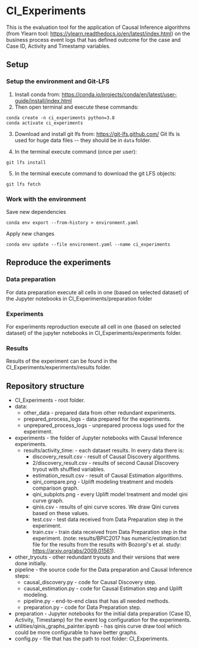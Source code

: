 # CI_Experiments

This is the evaluation tool for the application of Causal Inference algorithms (from Ylearn tool:
https://ylearn.readthedocs.io/en/latest/index.html)
on the business process event logs that has defined outcome for the case and Case ID, 
Activity and Timestamp variables.

## Setup

### Setup the environment and Git-LFS

1. Install conda from: https://conda.io/projects/conda/en/latest/user-guide/install/index.html
2. Then open terminal and execute these commands:
```
conda create -n ci_experiments python=3.8
conda activate ci_experiments
```
3. Download and install git lfs from: https://git-lfs.github.com/ 
   Git lfs is used for huge data files -- they should be in `data` folder.

4. In the terminal execute command (once per user):
```
git lfs install
```
5. In the terminal execute command to download the git LFS objects:
```
git lfs fetch
```
### Work with the environment

Save new dependencies
```
conda env export --from-history > environment.yaml
```

Apply new changes
```
conda env update --file environment.yaml --name ci_experiments
```

## Reproduce the experiments

### Data preparation

For data preparation execute all cells in one (based on selected dataset) of the Jupyter notebooks in 
CI_Experiments/preparation folder

### Experiments

For experiments reproduction execute all cell in one (based on selected dataset) of the jupyter notebooks in
CI_Experiments/experiments folder.

### Results

Results of the experiment can be found in the CI_Experiments/experiments/results folder.

## Repository structure

* CI_Experiments - root folder.
* data:
    * other_data - prepared data from other redundant experiments.
    * prepared_process_logs - data prepared for the experiments.
    * unprepared_process_logs - unprepared process logs used for the experiment.
* experiments - the folder of Jupyter notebooks with Causal Inference experiments.
    * results/activity_time: - each dataset results. In every data there is:
        * discovery_result.csv - result of Causal Discovery algorithms.
        * 2/discovery_result.csv - results of second Causal Discovery tryout with shuffled variables.  
        * estimation_result.csv - result of Causal Estimation algorithms.
        * qini_compare.png - Uplift modeling treatment and models comparison graph.
        * qini_subplots.png - every Uplift model treatment and model qini curve graph.
        * qinis.csv - results of qini curve scores. We draw Qini curves based on these values. 
        * test.csv - test data received from Data Preparation step in the experiment.
        * train.csv - train data received from Data Preparation step in the experiment.
      (note: results/BPIC2017 has numeric/estimation.txt file for the results from the results with Bozorgi's et al. study:
          https://arxiv.org/abs/2009.01561).
* other_tryouts - other redundant tryouts and their versions that were done initially.
* pipeline - the source code for the Data preparation and Causal Inference steps:
    * causal_discovery.py - code for Causal Discovery step.
    * causal_estimation.py - code for Causal Estimation step and Uplift modeling.
    * pipeline.py - end-to-end class that has all needed methods.
    * preparation.py - code for Data Preparation step.
* preparation - Jupyter notebooks for the initial data preparation (Case ID, Activity, Timestamp) for the event log 
  configuration for the experiments.
* utilities/qinis_graphs_painter.ipynb - has qinis curve draw tool which could be more configurable to have better graphs.
* config.py - file that has the path to root folder: CI_Experiments. 

    
    
          

        